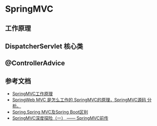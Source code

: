 # SpringMVC

## 工作原理

## DispatcherServlet 核心类

## @ControllerAdvice 



## 参考文档

* [SpringMVC工作原理](https://blog.csdn.net/cswhale/article/details/16941281)
* [SpringWeb MVC 是怎么工作的,SpringMVC的原理，SpringMVC源码 分析。](https://www.cnblogs.com/demingblog/p/spring.html#%E4%BB%8B%E7%BB%8D)
* [Spring,Spring MVC及Spring Boot区别](https://www.jianshu.com/p/42620a0a2c33)
* [SpringMVC深度探险（一） —— SpringMVC前传](https://www.iteye.com/blog/downpour-1330537) 

